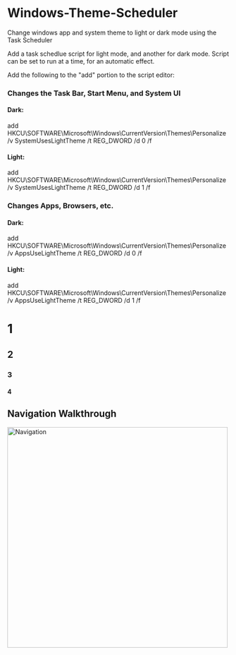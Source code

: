 # Windows-Theme-Scheduler
Change windows app and system theme to light or dark mode using the Task Scheduler

Add a task schedlue script for light mode, and another for dark mode. Script can be set to run at a time, for an automatic effect. <br />

Add the following to the "add" portion to the script editor:<br />


### Changes the Task Bar, Start Menu, and System UI
#### Dark:
add HKCU\SOFTWARE\Microsoft\Windows\CurrentVersion\Themes\Personalize /v SystemUsesLightTheme /t REG_DWORD /d 0 /f<br />
#### Light:
add HKCU\SOFTWARE\Microsoft\Windows\CurrentVersion\Themes\Personalize /v SystemUsesLightTheme /t REG_DWORD /d 1 /f

### Changes Apps, Browsers, etc. <br />
#### Dark:
add HKCU\SOFTWARE\Microsoft\Windows\CurrentVersion\Themes\Personalize /v AppsUseLightTheme /t REG_DWORD /d 0 /f<br />
#### Light:
add HKCU\SOFTWARE\Microsoft\Windows\CurrentVersion\Themes\Personalize /v AppsUseLightTheme /t REG_DWORD /d 1 /f

# 1
## 2
### 3
#### 4
## Navigation Walkthrough

<img src='' title='Navigation' width='500'  />

